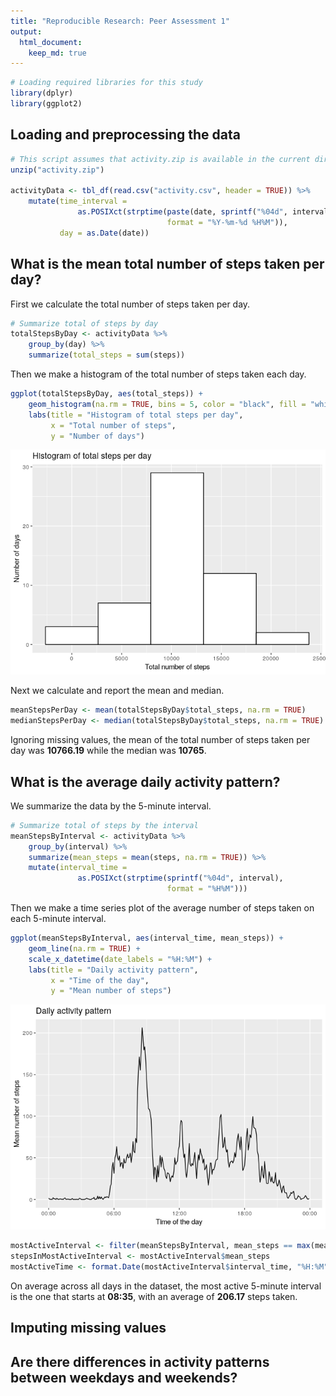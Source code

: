 ```yaml
---
title: "Reproducible Research: Peer Assessment 1"
output: 
  html_document:
    keep_md: true
---
```



```r
# Loading required libraries for this study
library(dplyr)
library(ggplot2)
```


## Loading and preprocessing the data


```r
# This script assumes that activity.zip is available in the current directory
unzip("activity.zip")

activityData <- tbl_df(read.csv("activity.csv", header = TRUE)) %>%
    mutate(time_interval =
               as.POSIXct(strptime(paste(date, sprintf("%04d", interval)),
                                   format = "%Y-%m-%d %H%M")),
           day = as.Date(date))
```


## What is the mean total number of steps taken per day?

First we calculate the total number of steps taken per day.


```r
# Summarize total of steps by day
totalStepsByDay <- activityData %>%
    group_by(day) %>%
    summarize(total_steps = sum(steps))
```

Then we make a histogram of the total number of steps taken each day.


```r
ggplot(totalStepsByDay, aes(total_steps)) +
    geom_histogram(na.rm = TRUE, bins = 5, color = "black", fill = "white") +
    labs(title = "Histogram of total steps per day",
         x = "Total number of steps",
         y = "Number of days")
```

![](PA1_template_files/figure-html/unnamed-chunk-4-1.png)<!-- -->

Next we calculate and report the mean and median.


```r
meanStepsPerDay <- mean(totalStepsByDay$total_steps, na.rm = TRUE)
medianStepsPerDay <- median(totalStepsByDay$total_steps, na.rm = TRUE)
```

Ignoring missing values, the mean of the total number of steps taken per day was
**10766.19** while the median was
**10765**.


## What is the average daily activity pattern?

We summarize the data by the 5-minute interval.


```r
# Summarize total of steps by the interval
meanStepsByInterval <- activityData %>%
    group_by(interval) %>%
    summarize(mean_steps = mean(steps, na.rm = TRUE)) %>%
    mutate(interval_time =
               as.POSIXct(strptime(sprintf("%04d", interval),
                                   format = "%H%M")))
```

Then we make a time series plot of the average number of steps taken on each 5-minute interval.


```r
ggplot(meanStepsByInterval, aes(interval_time, mean_steps)) +
    geom_line(na.rm = TRUE) +
    scale_x_datetime(date_labels = "%H:%M") +
    labs(title = "Daily activity pattern",
         x = "Time of the day",
         y = "Mean number of steps")
```

![](PA1_template_files/figure-html/unnamed-chunk-7-1.png)<!-- -->


```r
mostActiveInterval <- filter(meanStepsByInterval, mean_steps == max(mean_steps))
stepsInMostActiveInterval <- mostActiveInterval$mean_steps
mostActiveTime <- format.Date(mostActiveInterval$interval_time, "%H:%M")
```

On average across all days in the dataset, the most active 5-minute interval is
the one that starts at **08:35**, with an average of
**206.17** steps taken.


## Imputing missing values



## Are there differences in activity patterns between weekdays and weekends?
